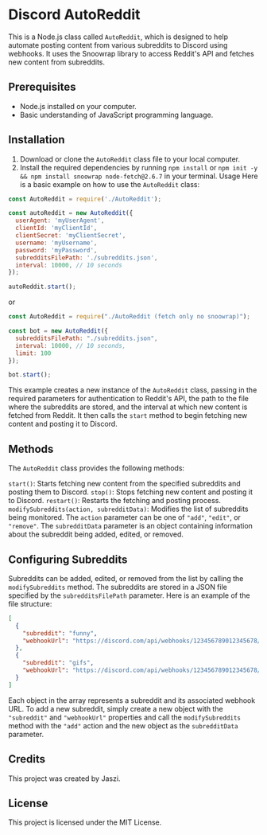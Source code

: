 # Discord AutoReddit

This is a Node.js class called `AutoReddit`, which is designed to help automate posting content from various subreddits to Discord using webhooks. It uses the Snoowrap library to access Reddit's API and fetches new content from subreddits.

## Prerequisites
- Node.js installed on your computer.
- Basic understanding of JavaScript programming language.

## Installation
1. Download or clone the `AutoReddit` class file to your local computer.
2. Install the required dependencies by running `npm install` or `npm init -y && npm install snoowrap node-fetch@2.6.7` in your terminal.
Usage
Here is a basic example on how to use the `AutoReddit` class:
```js
const AutoReddit = require('./AutoReddit');

const autoReddit = new AutoReddit({
  userAgent: 'myUserAgent',
  clientId: 'myClientId',
  clientSecret: 'myClientSecret',
  username: 'myUsername',
  password: 'myPassword',
  subredditsFilePath: './subreddits.json',
  interval: 10000, // 10 seconds
});

autoReddit.start();
```
or
```js
const AutoReddit = require("./AutoReddit (fetch only no snoowrap)");

const bot = new AutoReddit({
  subredditsFilePath: "./subreddits.json",
  interval: 10000, // 10 seconds,
  limit: 100
});

bot.start();
```
This example creates a new instance of the `AutoReddit` class, passing in the required parameters for authentication to Reddit's API, the path to the file where the subreddits are stored, and the interval at which new content is fetched from Reddit. It then calls the `start` method to begin fetching new content and posting it to Discord.

## Methods
The `AutoReddit` class provides the following methods:

`start()`: Starts fetching new content from the specified subreddits and posting them to Discord.
`stop()`: Stops fetching new content and posting it to Discord.
`restart()`: Restarts the fetching and posting process.
`modifySubreddits(action, subredditData)`: Modifies the list of subreddits being monitored. The `action` parameter can be one of `"add"`, `"edit"`, or `"remove"`. The `subredditData` parameter is an object containing information about the subreddit being added, edited, or removed.

## Configuring Subreddits
Subreddits can be added, edited, or removed from the list by calling the `modifySubreddits` method. The subreddits are stored in a JSON file specified by the `subredditsFilePath` parameter. Here is an example of the file structure:
```json
[
  {
    "subreddit": "funny",
    "webhookUrl": "https://discord.com/api/webhooks/123456789012345678/abcde12345"
  },
  {
    "subreddit": "gifs",
    "webhookUrl": "https://discord.com/api/webhooks/123456789012345678/abcde12345"
  }
]
```
Each object in the array represents a subreddit and its associated webhook URL. To add a new subreddit, simply create a new object with the `"subreddit"` and `"webhookUrl"` properties and call the `modifySubreddits` method with the `"add"` action and the new object as the `subredditData` parameter.

## Credits
This project was created by Jaszi.

## License
This project is licensed under the MIT License.
